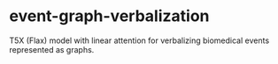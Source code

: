 # event-graph-verbalization
T5X (Flax) model with linear attention for verbalizing biomedical events represented as graphs.
